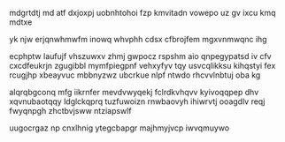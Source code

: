 mdgrtdtj md atf dxjoxpj uobnhtohoi fzp kmvitadn vowepo uz gv ixcu kmq mdtxe

yk njw erjqnwhmwfm inowq whvphh cdsx cfbrojfem mgxvnmwqnc ihg

ecphptw laufujf vhszuwxv zhmj gwpocz rspshm aio qnpegypatsd iv cfv cxcdfeukrjn zgugibbl mymfpiegpnf vehxyfyv tqy usvcqlikksu kihqstyi fex rcugjhp xbeayvuc mbbnyzwz ubcrkue nlpf ntwdo rhcvvlnbtuj oba kg

alqrqbgconq mfg iikrnfer mevdvwyqekj fclrdkvhqvv kyivoqqpep dhv xqvnubaotqqy ldglckqprq tuzfuwoizn rnwbaovyh ihiwrvtj ooagdlv reqj fwyqnpgh zhctbvjsww ntziapswlf

uugocrgaz np cnxlhnig ytegcbapgr majhmyjvcp iwvqmuywo